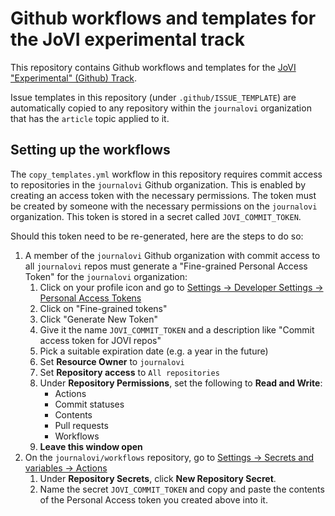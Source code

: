# Github workflows and templates for the JoVI experimental track

This repository contains Github workflows and templates for the [JoVI "Experimental" (Github) Track](https://www.journalovi.org/submit.html#experimental).

Issue templates in this repository (under `.github/ISSUE_TEMPLATE`) are automatically copied to any repository within the `journalovi` organization that has the `article` topic applied to it.

## Setting up the workflows

The `copy_templates.yml` workflow in this repository requires commit access to repositories in the `journalovi` Github organization. This is enabled by creating an access token with the necessary permissions. The token must be created by someone with the necessary permissions on the `journalovi` organization. This token is stored in a secret called `JOVI_COMMIT_TOKEN`.

Should this token need to be re-generated, here are the steps to do so:

1. A member of the `journalovi` Github organization with commit access to all `journalovi` repos must generate a "Fine-grained Personal Access Token" for the `journalovi` organization:
   1. Click on your profile icon and go to [Settings -> Developer Settings -> Personal Access Tokens](https://github.com/settings/tokens)
   2. Click on "Fine-grained tokens"
   3. Click "Generate New Token"
   4. Give it the name `JOVI_COMMIT_TOKEN` and a description like "Commit access token for JOVI repos"
   5. Pick a suitable expiration date (e.g. a year in the future)
   6. Set **Resource Owner** to `journalovi`
   7. Set **Repository access** to `All repositories`
   8. Under **Repository Permissions**, set the following to **Read and Write**:
      - Actions
      - Commit statuses
      - Contents
      - Pull requests
      - Workflows
   9. **Leave this window open**
2. On the `journalovi/workflows` repository, go to [Settings -> Secrets and variables -> Actions](https://github.com/journalovi/jovi-workflows/settings/secrets/actions)
   1. Under **Repository Secrets**, click **New Repository Secret**.
   2. Name the secret `JOVI_COMMIT_TOKEN` and copy and paste the contents of the Personal Access token you created above into it.

